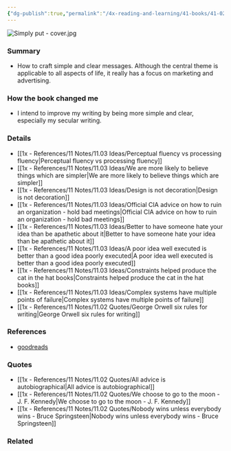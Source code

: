```yaml
---
{"dg-publish":true,"permalink":"/4x-reading-and-learning/41-books/41-02-book-reviews/simply-put-why-clear-messages-win-and-how-to-design-them-ben-guttmann/","title":"Simply Put - Why Clear Messages Win - and How to Design Them - Ben Guttmann","created":"2024-04-22T13:43:29.971+03:00","updated":"2025-09-23T06:02:03.577+03:00"}
---
```


![Simply put - cover.jpg](/img/user/4x%20-%20Reading%20and%20Learning/41%20Books/41.03%20Cover%20images/Simply%20put%20-%20cover.jpg)
### Summary
- How to craft simple and clear messages. Although the central theme is applicable to all aspects of life, it really has a focus on marketing and advertising.

### How the book changed me
- I intend to improve my writing by being more simple and clear, especially my secular writing.

### Details
- [[1x - References/11 Notes/11.03 Ideas/Perceptual fluency vs processing fluency\|Perceptual fluency vs processing fluency]]
- [[1x - References/11 Notes/11.03 Ideas/We are more likely to believe things which are simpler\|We are more likely to believe things which are simpler]]
- [[1x - References/11 Notes/11.03 Ideas/Design is not decoration\|Design is not decoration]]
- [[1x - References/11 Notes/11.03 Ideas/Official CIA advice on how to ruin an organization - hold bad meetings\|Official CIA advice on how to ruin an organization - hold bad meetings]]
- [[1x - References/11 Notes/11.03 Ideas/Better to have someone hate your idea than be apathetic about it\|Better to have someone hate your idea than be apathetic about it]]
- [[1x - References/11 Notes/11.03 Ideas/A poor idea well executed is better than a good idea poorly executed\|A poor idea well executed is better than a good idea poorly executed]]
- [[1x - References/11 Notes/11.03 Ideas/Constraints helped produce the cat in the hat books\|Constraints helped produce the cat in the hat books]]
- [[1x - References/11 Notes/11.03 Ideas/Complex systems have multiple points of failure\|Complex systems have multiple points of failure]]
- [[1x - References/11 Notes/11.02 Quotes/George Orwell six rules for writing\|George Orwell six rules for writing]]

### References
- [goodreads](https://www.goodreads.com/book/show/102088915-simply-put)

### Quotes
- [[1x - References/11 Notes/11.02 Quotes/All advice is autobiographical\|All advice is autobiographical]]
- [[1x - References/11 Notes/11.02 Quotes/We choose to go to the moon - J. F. Kennedy\|We choose to go to the moon - J. F. Kennedy]]
- [[1x - References/11 Notes/11.02 Quotes/Nobody wins unless everybody wins - Bruce Springsteen\|Nobody wins unless everybody wins - Bruce Springsteen]]
### Related

